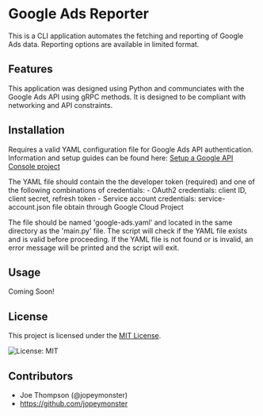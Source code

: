 # Google Ads Reporter
This is a CLI application automates the fetching and reporting of Google Ads data.
Reporting options are available in limited format.

## Features
This application was designed using Python and communciates with the Google Ads API using gRPC methods. 
It is designed to be compliant with networking and API constraints.

## Installation
Requires a valid YAML configuration file for Google Ads API authentication.  
Information and setup guides can be found here: [Setup a Google API Console project](https://developers.google.com/google-ads/api/docs/get-started/oauth-cloud-project)

The YAML file should contain the the developer token (required) and one of the following combinations of credentials:
    - OAuth2 credentials: client ID, client secret, refresh token
    - Service account credentials: service-account.json file obtain through Google Cloud Project

The file should be named 'google-ads.yaml' and located in the same directory as the 'main.py' file.
The script will check if the YAML file exists and is valid before proceeding.
If the YAML file is not found or is invalid, an error message will be printed and the script will exit.

## Usage
Coming Soon!

## License
This project is licensed under the [MIT License](LICENSE).

![License: MIT](https://img.shields.io/badge/License-MIT-yellow.svg)

## Contributors
- Joe Thompson (@jopeymonster)
- https://github.com/jopeymonster


